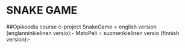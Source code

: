 # SNAKE GAME
##Opikoodia course c-project
SnakeGame = english version (englanninkielinen versio):-
MatoPeli = suomenkielinen versio (finnish version):-
